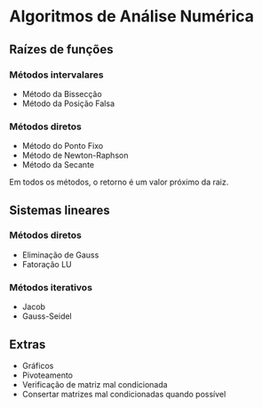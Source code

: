 # Algoritmos de Análise Numérica
## Raízes de funções
### Métodos intervalares
* Método da Bissecção
* Método da Posição Falsa
### Métodos diretos
* Método do Ponto Fixo
* Método de Newton-Raphson
* Método da Secante

Em todos os métodos, o retorno é um valor próximo da raiz.

## Sistemas lineares
### Métodos diretos
* Eliminação de Gauss
* Fatoração LU
### Métodos iterativos
* Jacob
* Gauss-Seidel

## Extras
* Gráficos
* Pivoteamento
* Verificação de matriz mal condicionada
* Consertar matrizes mal condicionadas quando possível